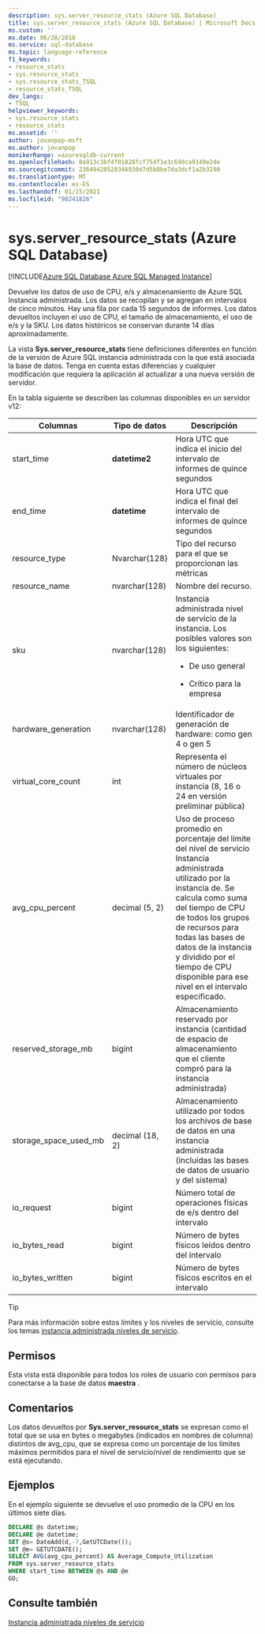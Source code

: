 ```yaml
---
description: sys.server_resource_stats (Azure SQL Database)
title: sys.server_resource_stats (Azure SQL Database) | Microsoft Docs
ms.custom: ''
ms.date: 06/28/2018
ms.service: sql-database
ms.topic: language-reference
f1_keywords:
- resource_stats
- sys.resource_stats
- sys.resource_stats_TSQL
- resource_stats_TSQL
dev_langs:
- TSQL
helpviewer_keywords:
- sys.resource_stats
- resource_stats
ms.assetid: ''
author: jovanpop-msft
ms.author: jovanpop
monikerRange: =azuresqldb-current
ms.openlocfilehash: 8a913c3bf4f01828fcf75df1e3c69dca9149e2de
ms.sourcegitcommit: 23649428528346930d7d5b8be7da3dcf1a2b3190
ms.translationtype: MT
ms.contentlocale: es-ES
ms.lasthandoff: 01/15/2021
ms.locfileid: "98241826"
---
```

# <a name="sysserver_resource_stats-azure-sql-database"></a>sys.server_resource_stats (Azure SQL Database)
[!INCLUDE[Azure SQL Database Azure SQL Managed Instance](../../includes/applies-to-version/asdb-asdbmi.md)]

Devuelve los datos de uso de CPU, e/s y almacenamiento de Azure SQL Instancia administrada. Los datos se recopilan y se agregan en intervalos de cinco minutos. Hay una fila por cada 15 segundos de informes. Los datos devueltos incluyen el uso de CPU, el tamaño de almacenamiento, el uso de e/s y la SKU. Los datos históricos se conservan durante 14 días aproximadamente.

La vista **Sys.server_resource_stats** tiene definiciones diferentes en función de la versión de Azure SQL instancia administrada con la que está asociada la base de datos. Tenga en cuenta estas diferencias y cualquier modificación que requiera la aplicación al actualizar a una nueva versión de servidor.
 
  
 En la tabla siguiente se describen las columnas disponibles en un servidor v12:  
  
|Columnas|Tipo de datos|Descripción|  
|----------------------------|---------------|-----------------|  
|start_time|**datetime2**|Hora UTC que indica el inicio del intervalo de informes de quince segundos|  
|end_time|**datetime**|Hora UTC que indica el final del intervalo de informes de quince segundos|
|resource_type|Nvarchar(128)|Tipo del recurso para el que se proporcionan las métricas|
|resource_name|nvarchar(128)|Nombre del recurso.|
|sku|nvarchar(128)|Instancia administrada nivel de servicio de la instancia. Los posibles valores son los siguientes: <br><ul><li>De uso general</li></ul><ul><li>Crítico para la empresa</li></ul>|
|hardware_generation|nvarchar(128)|Identificador de generación de hardware: como gen 4 o gen 5|
|virtual_core_count|int|Representa el número de núcleos virtuales por instancia (8, 16 o 24 en versión preliminar pública)|
|avg_cpu_percent|decimal (5, 2)|Uso de proceso promedio en porcentaje del límite del nivel de servicio Instancia administrada utilizado por la instancia de. Se calcula como suma del tiempo de CPU de todos los grupos de recursos para todas las bases de datos de la instancia y dividido por el tiempo de CPU disponible para ese nivel en el intervalo especificado.|
|reserved_storage_mb|bigint|Almacenamiento reservado por instancia (cantidad de espacio de almacenamiento que el cliente compró para la instancia administrada)|
|storage_space_used_mb|decimal (18, 2)|Almacenamiento utilizado por todos los archivos de base de datos en una instancia administrada (incluidas las bases de datos de usuario y del sistema)|
|io_request|bigint|Número total de operaciones físicas de e/s dentro del intervalo|
|io_bytes_read|bigint|Número de bytes físicos leídos dentro del intervalo|
|io_bytes_written|bigint|Número de bytes físicos escritos en el intervalo|

 
> [!TIP]  
>  Para más información sobre estos límites y los niveles de servicio, consulte los temas [instancia administrada niveles de servicio](/azure/sql-database/sql-database-managed-instance#managed-instance-service-tiers).  
    
## <a name="permissions"></a>Permisos  
 Esta vista está disponible para todos los roles de usuario con permisos para conectarse a la base de datos **maestra** .  
  
## <a name="remarks"></a>Comentarios  
 Los datos devueltos por **Sys.server_resource_stats** se expresan como el total que se usa en bytes o megabytes (indicados en nombres de columna) distintos de avg_cpu, que se expresa como un porcentaje de los límites máximos permitidos para el nivel de servicio/nivel de rendimiento que se está ejecutando.  
 
## <a name="examples"></a>Ejemplos  
En el ejemplo siguiente se devuelve el uso promedio de la CPU en los últimos siete días.  
  
```sql  
DECLARE @s datetime;  
DECLARE @e datetime;  
SET @s= DateAdd(d,-7,GetUTCDate());  
SET @e= GETUTCDATE();  
SELECT AVG(avg_cpu_percent) AS Average_Compute_Utilization   
FROM sys.server_resource_stats   
WHERE start_time BETWEEN @s AND @e  
GO;
```  
    
## <a name="see-also"></a>Consulte también  
 [Instancia administrada niveles de servicio](/azure/sql-database/sql-database-managed-instance#managed-instance-service-tiers)
